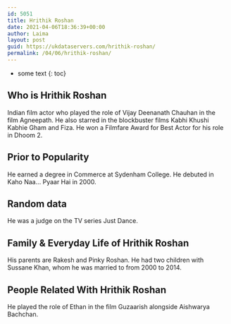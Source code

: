 ```yaml
---
id: 5051
title: Hrithik Roshan
date: 2021-04-06T18:36:39+00:00
author: Laima
layout: post
guid: https://ukdataservers.com/hrithik-roshan/
permalink: /04/06/hrithik-roshan/
---
```


* some text
{: toc}


## Who is Hrithik Roshan
                  
                  
                  
Indian film actor who played the role of Vijay Deenanath Chauhan in the film Agneepath. He also starred in the blockbuster films Kabhi Khushi Kabhie Gham and Fiza. He won a Filmfare Award for Best Actor for his role in Dhoom 2.
                  
              
            
              
            
                
                
                
## Prior to Popularity
                  
                  
                  
He earned a degree in Commerce at Sydenham College. He debuted in Kaho Naa&#8230; Pyaar Hai in 2000.
                  
              
            
              
            
                
                
                
## Random data
                  
                  
                  
He was a judge on the TV series Just Dance.
                  
              
            
              
            
                
                
                
## Family & Everyday Life of Hrithik Roshan
                  
                  
                  
His parents are Rakesh and Pinky Roshan. He had two children with Sussane Khan, whom he was married to from 2000 to 2014.
                  
              
            
              
            
                
                
                
## People Related With Hrithik Roshan
                  
                  
                  
He played the role of Ethan in the film Guzaarish alongside Aishwarya Bachchan.
                  
              
            
              
            
                
              
            
              
              
            
            
              
            
          
          
          